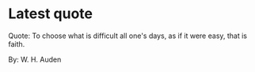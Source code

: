 # Latest quote 

Quote: To choose what is difficult all one's days, as if it were easy, that is faith. 

By: W. H. Auden